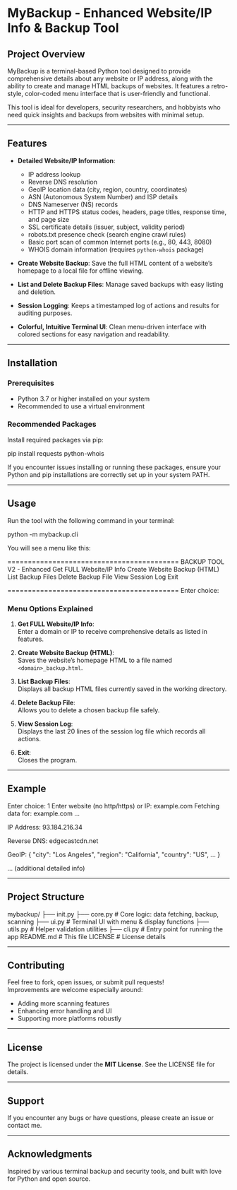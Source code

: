 # MyBackup - Enhanced Website/IP Info & Backup Tool

## Project Overview

MyBackup is a terminal-based Python tool designed to provide comprehensive details about any website or IP address, along with the ability to create and manage HTML backups of websites. It features a retro-style, color-coded menu interface that is user-friendly and functional.

This tool is ideal for developers, security researchers, and hobbyists who need quick insights and backups from websites with minimal setup.

---

## Features

- **Detailed Website/IP Information**:
  - IP address lookup
  - Reverse DNS resolution
  - GeoIP location data (city, region, country, coordinates)
  - ASN (Autonomous System Number) and ISP details
  - DNS Nameserver (NS) records
  - HTTP and HTTPS status codes, headers, page titles, response time, and page size
  - SSL certificate details (issuer, subject, validity period)
  - robots.txt presence check (search engine crawl rules)
  - Basic port scan of common Internet ports (e.g., 80, 443, 8080)
  - WHOIS domain information (requires `python-whois` package)

- **Create Website Backup**: Save the full HTML content of a website’s homepage to a local file for offline viewing.

- **List and Delete Backup Files**: Manage saved backups with easy listing and deletion.

- **Session Logging**: Keeps a timestamped log of actions and results for auditing purposes.

- **Colorful, Intuitive Terminal UI**: Clean menu-driven interface with colored sections for easy navigation and readability.

---

## Installation

### Prerequisites

- Python 3.7 or higher installed on your system
- Recommended to use a virtual environment

### Recommended Packages

Install required packages via pip:

pip install requests python-whois


If you encounter issues installing or running these packages, ensure your Python and pip installations are correctly set up in your system PATH.

---

## Usage

Run the tool with the following command in your terminal:

python -m mybackup.cli


You will see a menu like this:

==========================================
BACKUP TOOL V2 - Enhanced
Get FULL Website/IP Info
Create Website Backup (HTML)
List Backup Files
Delete Backup File
View Session Log
Exit

==========================================
Enter choice:


### Menu Options Explained

1. **Get FULL Website/IP Info**:  
   Enter a domain or IP to receive comprehensive details as listed in features.

2. **Create Website Backup (HTML)**:  
   Saves the website’s homepage HTML to a file named `<domain>_backup.html`.

3. **List Backup Files**:  
   Displays all backup HTML files currently saved in the working directory.

4. **Delete Backup File**:  
   Allows you to delete a chosen backup file safely.

5. **View Session Log**:  
   Displays the last 20 lines of the session log file which records all actions.

6. **Exit**:  
   Closes the program.

---

## Example

Enter choice: 1
Enter website (no http/https) or IP: example.com
Fetching data for: example.com ...

IP Address:
93.184.216.34

Reverse DNS:
edgecastcdn.net

GeoIP:
{
"city": "Los Angeles",
"region": "California",
"country": "US",
...
}

... (additional detailed info)

---

## Project Structure

mybackup/
├── init.py
├── core.py # Core logic: data fetching, backup, scanning
├── ui.py # Terminal UI with menu & display functions
├── utils.py # Helper validation utilities
├── cli.py # Entry point for running the app
README.md # This file
LICENSE # License details


---

## Contributing

Feel free to fork, open issues, or submit pull requests!  
Improvements are welcome especially around:

- Adding more scanning features
- Enhancing error handling and UI
- Supporting more platforms robustly

---

## License

The project is licensed under the **MIT License**. See the LICENSE file for details.

---

## Support

If you encounter any bugs or have questions, please create an issue or contact me.

---

## Acknowledgments

Inspired by various terminal backup and security tools, and built with love for Python and open source.

